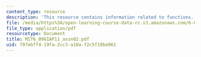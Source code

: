 ```yaml
---
content_type: resource
description: 'This resource contains information related to functions. '
file: /media/https%3A/open-learning-course-data-rc.s3.amazonaws.com/6-096-introduction-to-c-january-iap-2011/797ebff419fa2cc3a10af2c5f19be961_MIT6_096IAP11_assn02.pdf
file_type: application/pdf
resourcetype: Document
title: MIT6_096IAP11_assn02.pdf
uid: 797ebff4-19fa-2cc3-a10a-f2c5f19be961
---
```

